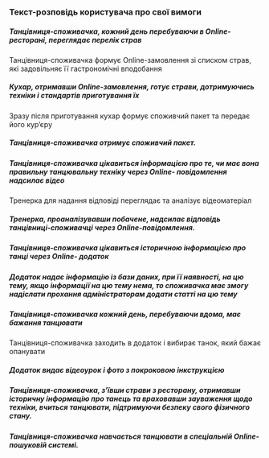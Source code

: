 ### Текст-розповідь користувача про свої вимоги

 ##### Танцівниця-споживачка, кожний день перебуваючи в Online-ресторані, переглядає перелік страв
 Танцівниця-споживачка формує Online-замовлення зі списком страв, які задовільняє її гастрономічні вподобання
 ##### Кухар, отримавши Online-замовлення, готує страви, дотримуючись техніки і стандартів приготування їх
 Зразу  після приготування кухар формує  споживчий пакет та передає
 його кур’єру
 ##### Танцівниця-споживачка отримує споживчий пакет.

 ##### Танцівниця-споживачка цікавиться  інформацією про те, чи має вона правильну танцювальну техніку  через  Online- повідомлення надсилає відео 
 Тренерка для надання відповіді переглядає та аналізує відеоматеріал
 ##### Тренерка, проаналізувавши побачене, надсилає відповідь танцівниці-споживачці через Online-повідомлення.

 ##### Танцівниця-споживачка цікавиться історичною інформацією про танці  через  Online- додаток 
 ##### Додаток надає інформацію із бази даних, при її наявності, на цю тему, якщо інформації на цю тему нема, то споживачка має змогу надіслати прохання адміністраторам додати  статті на цю тему
####
 ##### Танцівниця-споживачка кожний день, перебуваючи вдома, має бажання танцювати
 Танцівниця-споживачка заходить в додаток і вибирає танок, який бажає опанувати
 ##### Додаток видає відеоурок і фото з покроковою інкструкцією 
####
 ##### Танцівниця-споживачка, з’ївши страви з ресторану, отримавши історичну інформацію про танець  та враховавши зауваження щодо техніки, вчиться танцювати, підтримуючи безпеку свого фізичного стану.
 
 ##### Танцівниця-споживачка навчається танцювати в спеціальній Online-пошуковій системі.
